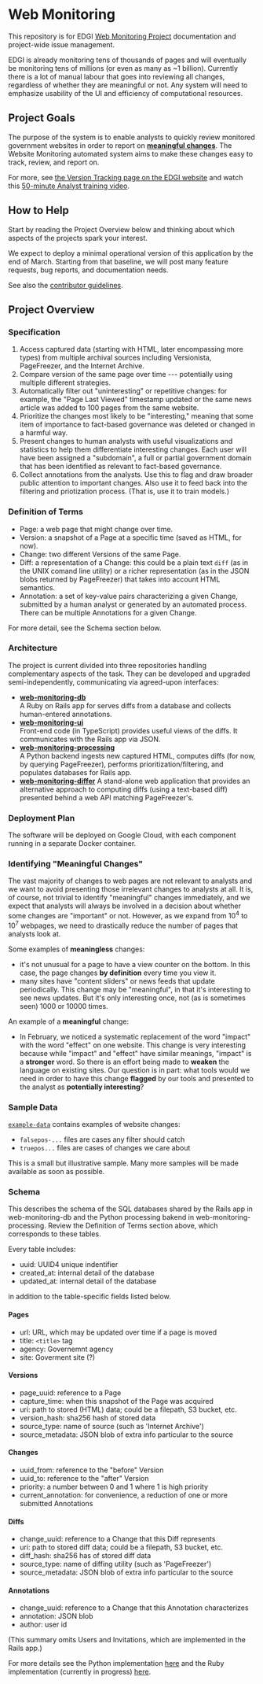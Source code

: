 # Web Monitoring

This repository is for EDGI [Web Monitoring Project](https://github.com/edgi-govdata-archiving/web-monitoring) documentation and project-wide issue management.

EDGI is already monitoring tens of thousands of pages and will eventually be monitoring tens of millions (or even as many as ~1 billion). Currently there is a lot of manual labour that goes into reviewing all changes, regardless of whether they are meaningful or not. Any system will need to emphasize usability of the UI and efficiency of computational resources.

## Project Goals

The purpose of the system is to enable analysts to quickly review monitored government websites in order to report on [__meaningful changes__](#identifying-meaningful-changes). The Website Monitoring automated system aims to make these changes easy to track, review, and report on.

For more, see [the Version Tracking page on the EDGI website](https://envirodatagov.org/version-tracking/) and watch this
[50-minute Analyst training video](https://www.dropbox.com/s/ciixvu612ktf4nt/new_tracking_training.mp4?dl=0).

## How to Help

Start by reading the Project Overview below and thinking about which aspects of
the projects spark your interest.

We expect to deploy a minimal operational version of this application by the
end of March. Starting from that baseline, we will post many feature requests,
bug reports, and documentation needs.

See also the [contributor guidelines](https://github.com/edgi-govdata-archiving/web-monitoring/blob/master/CONTRIBUTING.md).

## Project Overview

### Specification

1. Access captured data (starting with HTML, later encompassing more types) from
   multiple archival sources including Versionista, PageFreezer, and the
   Internet Archive.
2. Compare version of the same page over time --- potentially using multiple
   different strategies.
3. Automatically filter out "uninteresting" or repetitive changes: for example,
   the "Page Last Viewed" timestamp updated or the same news article was added
   to 100 pages from the same website.
4. Prioritize the changes most likely to be "interesting," meaning that some
   item of importance to fact-based governance was deleted or changed in a
   harmful way.
5. Present changes to human analysts with useful visualizations and statistics
   to help them differentiate interesting changes. Each user will have been
   assigned a "subdomain", a full or partial government domain that has been
   identified as relevant to fact-based governance.
6. Collect annotations from the analysts. Use this to flag and draw broader
   public attention to important changes. Also use it to feed back into the
   filtering and priotization process. (That is, use it to train models.)

### Definition of Terms

* Page: a web page that might change over time.
* Version: a snapshot of a Page at a specific time (saved as HTML, for now).
* Change: two different Versions of the same Page.
* Diff: a representation of a Change: this could be a plain text `diff` (as in
  the UNIX comand line utility) or a richer representation (as in the JSON blobs
  returned by PageFreezer) that takes into account HTML semantics.
* Annotation: a set of key-value pairs characterizing a given Change, submitted
  by a human analyst or generated by an automated process. There can be multiple
  Annotations for a given Change.

For more detail, see the Schema section below.

### Architecture

The project is current divided into three repositories handling complementary aspects of the task. They can be developed and upgraded semi-independently, communicating via agreed-upon interfaces:
* [**web-monitoring-db**](https://github.com/edgi-govdata-archiving/web-monitoring-db)  
  A Ruby on Rails app for serves diffs from a database and collects
  human-entered annotations.
* [**web-monitoring-ui**](https://github.com/edgi-govdata-archiving/web-monitoring-ui)  
  Front-end code (in TypeScript) provides useful views of the diffs. It
  communicates with the Rails app via JSON.
* [**web-monitoring-processing**](https://github.com/edgi-govdata-archiving/web-monitoring-processing)  
  A Python backend ingests new captured HTML, computes diffs (for now, by
  querying PageFreezer), performs prioritization/filtering, and populates
  databases for Rails app.
* [**web-monitoring-differ**](https://github.com/edgi-govdata-archiving/web-monitoring-differ)
  A stand-alone web application that provides an alternative approach to
  computing diffs (using a text-based diff) presented behind a web API matching
  PageFreezer's.

### Deployment Plan

The software will be deployed on Google Cloud, with each component running in a
separate Docker container.

### Identifying "Meaningful Changes"

The vast majority of changes to web pages are not relevant to analysts and we want to avoid presenting those irrelevant changes to analysts at all. It is, of course, not trivial to identify "meaningful" changes immediately, and we expect that analysts will always be involved in a decision about whether some changes are "important" or not. However, as we expand from 10<sup>4</sup> to 10<sup>7</sup> webpages, we need to drastically reduce the number of pages that analysts look at. 

Some examples of **meaningless** changes: 
- it's not unusual for a page to have a view counter on the bottom. In this case, the page changes **by definition** every time you view it.
- many sites have "content sliders" or news feeds that update periodically. This change may be "meaningful", in that it's interesting to see news updates. But it's only interesting once, not (as is sometimes seen) 1000 or 10000 times.

An example of a **meaningful** change: 
- In February, we noticed a systematic replacement of the word "impact" with the word "effect" on one website. This change is very interesting because while "impact" and "effect" have similar meanings, "impact" is a **stronger** word. So there is an effort being made to **weaken** the language on existing sites. Our question is in part: what tools would we need in order to have this change **flagged** by our tools and presented to the analyst as **potentially interesting**?

### Sample Data

[`example-data`](./example-data) contains examples of website changes:

- `falsepos-...` files are cases any filter should catch
- `truepos...` files are cases of changes we care about

This is a small but illustrative sample. Many more samples will be made
available as soon as possible.

### Schema

This describes the schema of the SQL databases shared by the Rails app in
web-monitoring-db and the Python processing bakend in web-monitoring-processing.
Review the Definition of Terms section above, which corresponds to these tables.

Every table includes:

* uuid: UUID4 unique indentifier
* created_at: internal detail of the database
* updated_at: internal detail of the database

in addition to the table-specific fields listed below.

#### Pages

* url: URL, which may be updated over time if a page is moved
* title: `<title>` tag
* agency: Governemnt agency
* site: Goverment site (?)

#### Versions

* page_uuid: reference to a Page
* capture_time: when this snapshot of the Page was acquired
* uri: path to stored (HTML) data; could be a filepath, S3 bucket, etc.
* version_hash: sha256 hash of stored data
* source_type: name of source (such as 'Internet Archive')
* source_metadata: JSON blob of extra info particular to the source

#### Changes

* uuid_from: reference to the "before" Version
* uuid_to: reference to the "after" Version
* priority: a number between 0 and 1 where 1 is high priority
* current_annotation: for convenience, a reduction of one or more submitted Annotations

####  Diffs

* change_uuid: reference to a Change that this Diff represents
* uri: path to stored diff data; could be a filepath, S3 bucket, etc.
* diff_hash: sha256 has of stored diff data
* source_type: name of diffing utility (such as 'PageFreezer')
* source_metadata: JSON blob of extra info particular to the source

#### Annotations

* change_uuid: reference to a Change that this Annotation characterizes
* annotation: JSON blob
* author: user id

(This summary omits Users and Invitations, which are implemented in the Rails
app.)

For more details see the Python implementation [here](https://github.com/edgi-govdata-archiving/web-monitoring-processing/blob/master/web_monitoring/db.py) and the Ruby implementation (currently in progress) [here](https://github.com/edgi-govdata-archiving/web-monitoring-db/pull/15).
